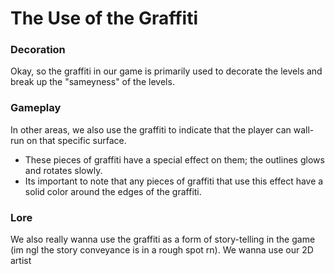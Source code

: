 
# The Use of the Graffiti

### Decoration

Okay, so the graffiti in our game is primarily used to decorate the levels and break up the "sameyness" of the levels.

### Gameplay

In other areas, we also use the graffiti to indicate that the player can wall-run on that specific surface.

- These pieces of graffiti have a special effect on them; the outlines glows and rotates slowly.
- Its important to note that any pieces of graffiti that use this effect have a solid color around the edges of the graffiti.

### Lore

We also really wanna use the graffiti as a form of story-telling in the game (im ngl the story conveyance is in a rough spot rn). We wanna use our 2D artist 